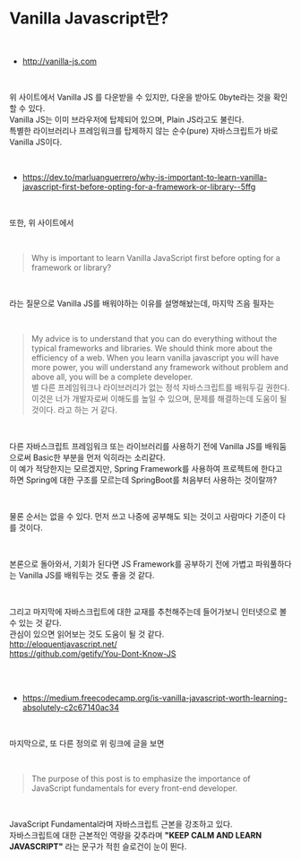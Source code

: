 # Vanilla Javascript란?
<br/>

- http://vanilla-js.com

<br/>

 위 사이트에서 Vanilla JS 를 다운받을 수 있지만, 다운을 받아도 0byte라는 것을 확인할 수 있다.  
Vanilla JS는 이미 브라우저에 탑제되어 있으며, Plain JS라고도 불린다.  
특별한 라이브러리나 프레임워크를 탑제하지 않는 순수(pure) 자바스크립트가 바로 Vanilla JS이다.

<br/>

- https://dev.to/marluanguerrero/why-is-important-to-learn-vanilla-javascript-first-before-opting-for-a-framework-or-library--5ffg

<br/>

또한, 위 사이트에서

<br/>

> Why is important to learn Vanilla JavaScript first before opting for a framework or library?

<br/>

라는 질문으로 Vanilla JS를 배워야하는 이유를 설명해놨는데, 마지막 즈음 필자는 

<br/>

> My advice is to understand that you can do everything without the typical frameworks and libraries. We should think more about the efficiency of a web. When you learn vanilla javascript you will have more power, you will understand any framework without problem and above all, you will be a complete developer.  
> 별 다른 프레임워크나 라이브러리가 없는 정석 자바스크립트를 배워두길 권한다. 이것은 너가 개발자로써 이해도를 높일 수 있으며, 문제를 해결하는데 도움이 될 것이다. 라고 하는 거 같다.

<br/>

다른 자바스크립트 프레임워크 또는 라이브러리를 사용하기 전에 Vanilla JS를 배워둠으로써 Basic한 부분을 먼저 익히라는 소리같다.  
이 예가 적당한지는 모르겠지만, Spring Framework를 사용하여 프로젝트에 한다고 하면 Spring에 대한 구조를 모르는데 SpringBoot를 처음부터 사용하는 것이랄까?  

<br/>

물론 순서는 없을 수 있다. 먼저 쓰고 나중에 공부해도 되는 것이고 사람마다 기준이 다를 것이다.  

<br/>

본론으로 돌아와서, 기회가 된다면 JS Framework를 공부하기 전에 가볍고 파워풀하다는 Vanilla JS를 배워두는 것도 좋을 것 같다.

<br/>

그리고 마지막에 자바스크립트에 대한 교재를 추천해주는데 들어가보니 인터넷으로 볼 수 있는 것 같다.  
관심이 있으면 읽어보는 것도 도움이 될 것 같다.  
http://eloquentjavascript.net/  
https://github.com/getify/You-Dont-Know-JS

<br/>
<br/>

- https://medium.freecodecamp.org/is-vanilla-javascript-worth-learning-absolutely-c2c67140ac34

<br/>

마지막으로, 또 다른 정의로 위 링크에 글을 보면  

<br/>

> The purpose of this post is to emphasize the importance of JavaScript fundamentals for every front-end developer.

<br/>

JavaScript Fundamental라며 자바스크립트 근본을 강조하고 있다.  
자바스크립트에 대한 근본적인 역량을 갖추라며 **"KEEP CALM AND LEARN JAVASCRIPT"** 라는 문구가 적힌 슬로건이 눈이 뛴다.
